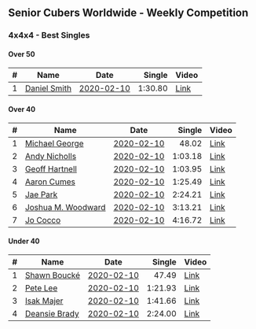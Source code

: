 ## Senior Cubers Worldwide - Weekly Competition
### 4x4x4 - Best Singles

#### Over 50

| # | Name | Date | Single | Video |
| :--: | -- | :--: | --: | -- |
| 1 | [Daniel Smith](../persons/daniel_smith.md) | [2020-02-10](2020-02-10.md) | 1:30.80 | [Link](https://www.facebook.com/groups/1604105099735401/permalink/2137188879760351/) |

#### Over 40

| # | Name | Date | Single | Video |
| :--: | -- | :--: | --: | -- |
| 1 | [Michael George](../persons/michael_george.md) | [2020-02-10](2020-02-10.md) | 48.02 | [Link](https://www.facebook.com/michael.george.545/videos/10212920017115516/) |
| 2 | [Andy Nicholls](../persons/andy_nicholls.md) | [2020-02-10](2020-02-10.md) | 1:03.18 | [Link](https://www.facebook.com/groups/1604105099735401/permalink/2134916213320951/) |
| 3 | [Geoff Hartnell](../persons/geoff_hartnell.md) | [2020-02-10](2020-02-10.md) | 1:03.95 | [Link](https://www.facebook.com/groups/1604105099735401/permalink/2139252612887311/) |
| 4 | [Aaron Cumes](../persons/aaron_cumes.md) | [2020-02-10](2020-02-10.md) | 1:25.49 | [Link](https://www.facebook.com/groups/1604105099735401/permalink/2133725683440004/) |
| 5 | [Jae Park](../persons/jae_park.md) | [2020-02-10](2020-02-10.md) | 2:24.21 | [Link](https://www.facebook.com/groups/1604105099735401/permalink/2135447743267798/) |
| 6 | [Joshua M. Woodward](../persons/joshua_m._woodward.md) | [2020-02-10](2020-02-10.md) | 3:13.21 | [Link](https://www.facebook.com/joshua.m.woodward.9/videos/10157599917355342/) |
| 7 | [Jo Cocco](../persons/jo_cocco.md) | [2020-02-10](2020-02-10.md) | 4:16.72 | [Link](https://www.facebook.com/JoCocco/videos/10156812603372109/) |

#### Under 40

| # | Name | Date | Single | Video |
| :--: | -- | :--: | --: | -- |
| 1 | [Shawn Boucké](../persons/shawn_boucke.md) | [2020-02-10](2020-02-10.md) | 47.49 | [Link](https://www.facebook.com/groups/1604105099735401/permalink/2134991299980109/) |
| 2 | [Pete Lee](../persons/pete_lee.md) | [2020-02-10](2020-02-10.md) | 1:21.93 | [Link](https://www.facebook.com/pete.lee.9003/videos/2505517469558727/) |
| 3 | [Isak Majer](../persons/isak_majer.md) | [2020-02-10](2020-02-10.md) | 1:41.66 | [Link](https://www.facebook.com/groups/1604105099735401/permalink/2139081646237741/) |
| 4 | [Deansie Brady](../persons/deansie_brady.md) | [2020-02-10](2020-02-10.md) | 2:24.00 | [Link](https://www.facebook.com/groups/1604105099735401/permalink/2139163042896268/) |

